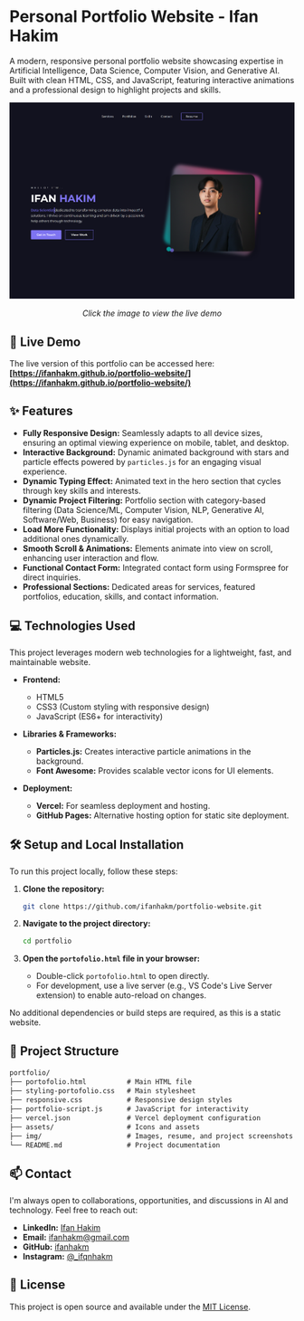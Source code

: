 # Personal Portfolio Website - Ifan Hakim

A modern, responsive personal portfolio website showcasing expertise in Artificial Intelligence, Data Science, Computer Vision, and Generative AI. Built with clean HTML, CSS, and JavaScript, featuring interactive animations and a professional design to highlight projects and skills.

[![Portfolio Screenshot](./img/project12.png)](https://ifanhakm.github.io/portfolio-website/)
*<p align="center">Click the image to view the live demo</p>*

## 🚀 Live Demo

The live version of this portfolio can be accessed here: **[https://ifanhakm.github.io/portfolio-website/](https://ifanhakm.github.io/portfolio-website/)**

## ✨ Features

-   **Fully Responsive Design:** Seamlessly adapts to all device sizes, ensuring an optimal viewing experience on mobile, tablet, and desktop.
-   **Interactive Background:** Dynamic animated background with stars and particle effects powered by `particles.js` for an engaging visual experience.
-   **Dynamic Typing Effect:** Animated text in the hero section that cycles through key skills and interests.
-   **Dynamic Project Filtering:** Portfolio section with category-based filtering (Data Science/ML, Computer Vision, NLP, Generative AI, Software/Web, Business) for easy navigation.
-   **Load More Functionality:** Displays initial projects with an option to load additional ones dynamically.
-   **Smooth Scroll & Animations:** Elements animate into view on scroll, enhancing user interaction and flow.
-   **Functional Contact Form:** Integrated contact form using Formspree for direct inquiries.
-   **Professional Sections:** Dedicated areas for services, featured portfolios, education, skills, and contact information.

## 💻 Technologies Used

This project leverages modern web technologies for a lightweight, fast, and maintainable website.

-   **Frontend:**
    -   HTML5
    -   CSS3 (Custom styling with responsive design)
    -   JavaScript (ES6+ for interactivity)

-   **Libraries & Frameworks:**
    -   **Particles.js:** Creates interactive particle animations in the background.
    -   **Font Awesome:** Provides scalable vector icons for UI elements.

-   **Deployment:**
    -   **Vercel:** For seamless deployment and hosting.
    -   **GitHub Pages:** Alternative hosting option for static site deployment.

## 🛠️ Setup and Local Installation

To run this project locally, follow these steps:

1.  **Clone the repository:**
    ```bash
    git clone https://github.com/ifanhakm/portfolio-website.git
    ```

2.  **Navigate to the project directory:**
    ```bash
    cd portfolio
    ```

3.  **Open the `portofolio.html` file in your browser:**
    -   Double-click `portofolio.html` to open directly.
    -   For development, use a live server (e.g., VS Code's Live Server extension) to enable auto-reload on changes.

No additional dependencies or build steps are required, as this is a static website.

## 📁 Project Structure

```
portfolio/
├── portofolio.html          # Main HTML file
├── styling-portofolio.css   # Main stylesheet
├── responsive.css           # Responsive design styles
├── portfolio-script.js      # JavaScript for interactivity
├── vercel.json              # Vercel deployment configuration
├── assets/                  # Icons and assets
├── img/                     # Images, resume, and project screenshots
└── README.md                # Project documentation
```

## 📫 Contact

I'm always open to collaborations, opportunities, and discussions in AI and technology. Feel free to reach out:

-   **LinkedIn:** [Ifan Hakim](https://www.linkedin.com/in/ifanhakim)
-   **Email:** [ifanhakm@gmail.com](mailto:ifanhakm@gmail.com)
-   **GitHub:** [ifanhakm](https://github.com/ifanhakm)
-   **Instagram:** [@_ifqnhakm](https://www.instagram.com/_ifqnhakm)

## 📄 License

This project is open source and available under the [MIT License](LICENSE).

